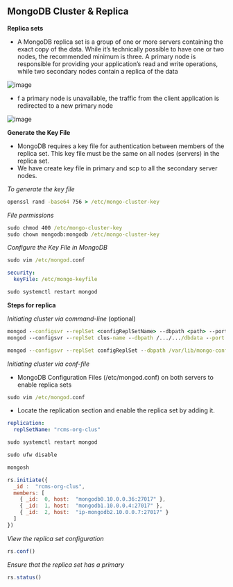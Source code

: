 ## MongoDB Cluster & Replica 
**Replica sets**

* A MongoDB replica set is a group of one or more servers containing the exact copy of the data. While it’s technically possible to have one or two nodes, the recommended minimum is three. A primary node is responsible for providing your application’s read and write operations, while two secondary nodes contain a replica of the data

 ![image](https://github.com/user-attachments/assets/2277a9fa-e2f2-4965-804b-e7814db8e486)

* f a primary node is unavailable, the traffic from the client application is redirected to a new primary node

![image](https://github.com/user-attachments/assets/aadaacea-7db9-4dff-8a1d-924f9b6b13fe)

**Generate the Key File**

* MongoDB requires a key file for authentication between members of the replica set. This key file must be the same on all nodes (servers) in the replica set.
* We have create key file in primary and scp to all the secondary server nodes.

_To generate the key file_

```cmd
openssl rand -base64 756 > /etc/mongo-cluster-key
```
_File permissions_

```cmd
sudo chmod 400 /etc/mongo-cluster-key
sudo chown mongodb:mongodb /etc/mongo-cluster-key
```

_Configure the Key File in MongoDB_

```cmd
sudo vim /etc/mongod.conf
```
```yml
security:
  keyFile: /etc/mongo-keyfile
```
```cmd
sudo systemctl restart mongod
```

**Steps for replica**

 _Initiating cluster via command-line_ (optional)

 ```cmd
mongod --configsvr --replSet <configReplSetName> --dbpath <path> --port 27019 --bind_ip localhost,<hostname(s)|ip address(es)>
mongod --configsvr --replSet clus-name --dbpath /.../.../dbdata --port 27019 --bind_ip localhost
```
```cmd
mongod --configsvr --replSet configReplSet --dbpath /var/lib/mongo-config --port 27019 --bind_ip localhost
```

_Initiating cluster via conf-file_

* MongoDB Configuration Files (/etc/mongod.conf) on both servers to enable replica sets

```cmd
sudo vim /etc/mongod.conf
```

* Locate the replication section and enable the replica set by adding it.

```yml
replication:
  replSetName: "rcms-org-clus"
```

```cmd
sudo systemctl restart mongod
```

```cmd
sudo ufw disable
```
```cmd
mongosh
```

```javascript
rs.initiate({
  _id :  "rcms-org-clus",
  members: [
    { _id:  0, host:  "mongodb0.10.0.0.36:27017" },
    { _id:  1, host:  "mongodb1.10.0.0.4:27017" },
    { _id:  2, host:  "ip-mongodb2.10.0.0.7:27017" }
  ]
})
```
_View the replica set configuration_

```javascript
rs.conf()
```
_Ensure that the replica set has a primary_

```javascript
rs.status()
```


